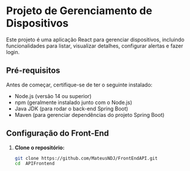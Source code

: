 # Projeto de Gerenciamento de Dispositivos

Este projeto é uma aplicação React para gerenciar dispositivos, incluindo funcionalidades para listar, visualizar detalhes, configurar alertas e fazer login.

## Pré-requisitos

Antes de começar, certifique-se de ter o seguinte instalado:

- Node.js (versão 14 ou superior)
- npm (geralmente instalado junto com o Node.js)
- Java JDK (para rodar o back-end Spring Boot)
- Maven (para gerenciar dependências do projeto Spring Boot)

## Configuração do Front-End

1. **Clone o repositório:**

   ```bash
   git clone https://github.com/MateusNDJ/FrontEndAPI.git
   cd  APIFrontend
